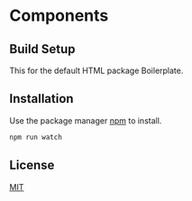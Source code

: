 # Components

## Build Setup

This for the default HTML package Boilerplate.

## Installation

Use the package manager [npm](https://www.npmjs.com/) to install.

```bash
npm run watch
```

## License

[MIT](https://choosealicense.com/licenses/mit/)

